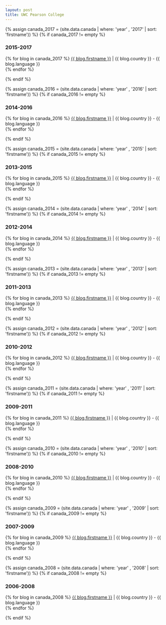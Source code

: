 ```yaml
---
layout: post
title: UWC Pearson College
---
```


{% assign canada_2017 = (site.data.canada | where: 'year' , '2017' | sort: 'firstname')) %}
{% if canada_2017 != empty %}
<h3>2015-2017</h3>
  <p>
    {% for blog in canada_2017 %}
        <a href="http://{{ blog.link }}" target="_blank">{{ blog.firstname }}</a> | {{ blog.country }} - {{ blog.language }}<br>
    {% endfor %}
  </p>
{% endif %}

{% assign canada_2016 = (site.data.canada | where: 'year' , '2016' | sort: 'firstname')) %}
{% if canada_2016 != empty %}
<h3>2014-2016</h3>
  <p>
    {% for blog in canada_2016 %}
        <a href="http://{{ blog.link }}" target="_blank">{{ blog.firstname }}</a> | {{ blog.country }} - {{ blog.language }}<br>
    {% endfor %}
  </p>
{% endif %}

{% assign canada_2015 = (site.data.canada | where: 'year' , '2015' | sort: 'firstname')) %}
{% if canada_2015 != empty %}
<h3>2013-2015</h3>
  <p>
    {% for blog in canada_2015 %}
        <a href="http://{{ blog.link }}" target="_blank">{{ blog.firstname }}</a> | {{ blog.country }} - {{ blog.language }}<br>
    {% endfor %}
  </p>
{% endif %}

{% assign canada_2014 = (site.data.canada | where: 'year' , '2014' | sort: 'firstname')) %}
{% if canada_2014 != empty %}
<h3>2012-2014</h3>
  <p>
    {% for blog in canada_2014 %}
        <a href="http://{{ blog.link }}" target="_blank">{{ blog.firstname }}</a> | {{ blog.country }} - {{ blog.language }}<br>
    {% endfor %}
  </p>
{% endif %}

{% assign canada_2013 = (site.data.canada | where: 'year' , '2013' | sort: 'firstname')) %}
{% if canada_2013 != empty %}
<h3>2011-2013</h3>
  <p>
    {% for blog in canada_2013 %}
        <a href="http://{{ blog.link }}" target="_blank">{{ blog.firstname }}</a> | {{ blog.country }} - {{ blog.language }}<br>
    {% endfor %}
  </p>
{% endif %}

{% assign canada_2012 = (site.data.canada | where: 'year' , '2012' | sort: 'firstname')) %}
{% if canada_2012 != empty %}
<h3>2010-2012</h3>
  <p>
    {% for blog in canada_2012 %}
        <a href="http://{{ blog.link }}" target="_blank">{{ blog.firstname }}</a> | {{ blog.country }} - {{ blog.language }}<br>
    {% endfor %}
  </p>
{% endif %}

{% assign canada_2011 = (site.data.canada | where: 'year' , '2011' | sort: 'firstname')) %}
{% if canada_2011 != empty %}
<h3>2009-2011</h3>
  <p>
    {% for blog in canada_2011 %}
        <a href="http://{{ blog.link }}" target="_blank">{{ blog.firstname }}</a> | {{ blog.country }} - {{ blog.language }}<br>
    {% endfor %}
  </p>
{% endif %}

{% assign canada_2010 = (site.data.canada | where: 'year' , '2010' | sort: 'firstname')) %}
{% if canada_2010 != empty %}
<h3>2008-2010</h3>
  <p>
    {% for blog in canada_2010 %}
        <a href="http://{{ blog.link }}" target="_blank">{{ blog.firstname }}</a> | {{ blog.country }} - {{ blog.language }}<br>
    {% endfor %}
  </p>
{% endif %}

{% assign canada_2009 = (site.data.canada | where: 'year' , '2009' | sort: 'firstname')) %}
{% if canada_2009 != empty %}
<h3>2007-2009</h3>
  <p>
    {% for blog in canada_2009 %}
        <a href="http://{{ blog.link }}" target="_blank">{{ blog.firstname }}</a> | {{ blog.country }} - {{ blog.language }}<br>
    {% endfor %}
  </p>
{% endif %}

{% assign canada_2008 = (site.data.canada | where: 'year' , '2008' | sort: 'firstname')) %}
{% if canada_2008 != empty %}
<h3>2006-2008</h3>
  <p>
    {% for blog in canada_2008 %}
        <a href="http://{{ blog.link }}" target="_blank">{{ blog.firstname }}</a> | {{ blog.country }} - {{ blog.language }}<br>
    {% endfor %}
  </p>
{% endif %}